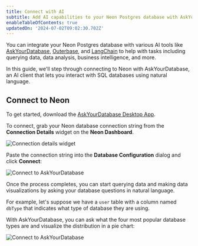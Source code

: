 ```yaml
---
title: Connect with AI
subtitle: Add AI capabilities to your Neon Postgres database with AskYourDatabase
enableTableOfContents: true
updatedOn: '2024-07-02T09:02:30.702Z'
---
```


You can integrate your Neon Postgres database with various AI tools like [AskYourDatabase](https://www.askyourdatabase.com/), [Outerbase](https://www.outerbase.com/), and [LangChain](https://www.langchain.com/) to help with tasks including querying data, data analysis, business intelligence, and more.

In this guide, we'll step through connecting to Neon with AskYourDatabase, an AI client that lets you interact with SQL databases using natural language.

## Connect to Neon

To get started, download the [AskYourDatabase Desktop App](https://www.askyourdatabase.com/download).

To connect, grab your Neon database connection string from the **Connection Details** widget on the **Neon Dashboard**.

![Connection details widget](/docs/connect/connection_details.png)

Paste the connection string into the **Database Configuration** dialog and click **Connect**:

![Connect to AskYourDatabase](/docs/guides/askyourdatabase_connect_neon_2.png)

Once the process completes, you can start querying data and making data visualizations by asking your database questions in natural language.

For example, let's suppose we have a `user` table with a column named `dbType` that indicates what type of database they are using.

With AskYourDatabase, you can ask what the four most popular database types are and visualize the distribution in a pie chart:

![Connect to AskYourDatabase](/docs/guides/askyourdatabase_ask_neon.png)

<NeedHelp/>
